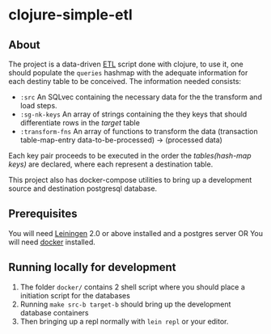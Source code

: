 # clojure-simple-etl

## About

The project is a data-driven [ETL](https://en.wikipedia.org/wiki/Extract,_transform,_load) script done with clojure, to use it, one should populate the `queries` hashmap with the adequate information for each destiny table to be conceived. The information needed consists:

- `:src` An SQLvec containing the necessary data for the the transform and load steps.
- `:sg-nk-keys` An array of strings containing the they keys that should differentiate rows in the _target_ table
- `:transform-fns` An array of functions to transform the data (transaction table-map-entry data-to-be-processed) -> (processed data)

Each key pair proceeds to be executed in the order the _tables(hash-map keys)_ are declared, where each represent a destination table.

This project also has docker-compose utilities to bring up a development source and destination postgresql database.

## Prerequisites

You will need [Leiningen][1] 2.0 or above installed and a postgres server OR
You will need [docker][2] installed.

[1]: https://github.com/technomancy/leiningen
[2]: https://github.com/docker

## Running locally for development

1. The folder `docker/` contains 2 shell script where you should place a initiation script for the databases
2. Running `make src-b target-b` should bring up the development database containers
3. Then bringing up a repl normally with `lein repl` or your editor.
